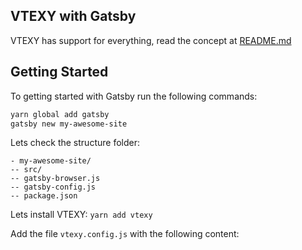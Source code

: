 ## VTEXY with Gatsby
VTEXY has support for everything, read the concept at [README.md](../readme.md)
## Getting Started

To getting started with Gatsby run the following commands:
``` bash
yarn global add gatsby
gatsby new my-awesome-site
```

Lets check the structure folder:
```
- my-awesome-site/
-- src/
-- gatsby-browser.js
-- gatsby-config.js
-- package.json
```

Lets install VTEXY:
`yarn add vtexy`

Add the file `vtexy.config.js` with the following content:
``` javascript

```
